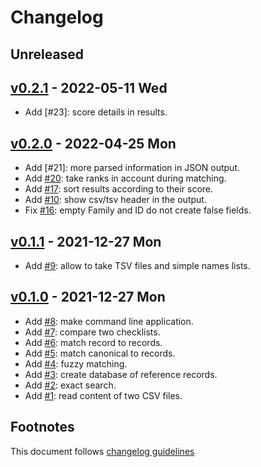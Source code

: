 # Changelog

## Unreleased

## [v0.2.1] - 2022-05-11 Wed

- Add [#23]: score details in results.

## [v0.2.0] - 2022-04-25 Mon

- Add [#21]: more parsed information in JSON output.
- Add [#20]: take ranks in account during matching.
- Add [#17]: sort results according to their score.
- Add [#10]: show csv/tsv header in the output.
- Fix [#16]: empty Family and ID do not create false fields.

## [v0.1.1] - 2021-12-27 Mon

- Add [#9]: allow to take TSV files and simple names lists.

## [v0.1.0] - 2021-12-27 Mon

- Add [#8]: make command line application.
- Add [#7]: compare two checklists.
- Add [#6]: match record to records.
- Add [#5]: match canonical to records.
- Add [#4]: fuzzy matching.
- Add [#3]: create database of reference records.
- Add [#2]: exact search.
- Add [#1]: read content of two CSV files.

## Footnotes

This document follows [changelog guidelines]

[v0.2.1]: https://github.com/gnames/gndiff/compare/v0.2.0...v0.2.1
[v0.2.0]: https://github.com/gnames/gndiff/compare/v0.1.1...v0.2.0
[v0.1.1]: https://github.com/gnames/gndiff/compare/v0.1.0...v0.1.1
[v0.1.0]: https://github.com/gnames/gndiff/tree/v0.1.0
[#20]: https://github.com/gnames/gndiff/issues/20
[#19]: https://github.com/gnames/gndiff/issues/19
[#18]: https://github.com/gnames/gndiff/issues/18
[#17]: https://github.com/gnames/gndiff/issues/17
[#16]: https://github.com/gnames/gndiff/issues/16
[#15]: https://github.com/gnames/gndiff/issues/15
[#14]: https://github.com/gnames/gndiff/issues/14
[#13]: https://github.com/gnames/gndiff/issues/13
[#12]: https://github.com/gnames/gndiff/issues/12
[#11]: https://github.com/gnames/gndiff/issues/11
[#10]: https://github.com/gnames/gndiff/issues/10
[#9]: https://github.com/gnames/gndiff/issues/9
[#8]: https://github.com/gnames/gndiff/issues/8
[#7]: https://github.com/gnames/gndiff/issues/7
[#6]: https://github.com/gnames/gndiff/issues/6
[#5]: https://github.com/gnames/gndiff/issues/5
[#4]: https://github.com/gnames/gndiff/issues/4
[#3]: https://github.com/gnames/gndiff/issues/3
[#2]: https://github.com/gnames/gndiff/issues/2
[#1]: https://github.com/gnames/gndiff/issues/1
[changelog guidelines]: https://github.com/olivierlacan/keep-a-changelog
